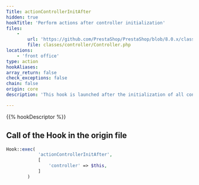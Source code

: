 ```yaml
---
Title: actionControllerInitAfter
hidden: true
hookTitle: 'Perform actions after controller initialization'
files:
    -
        url: 'https://github.com/PrestaShop/PrestaShop/blob/8.0.x/classes/controller/Controller.php'
        file: classes/controller/Controller.php
locations:
    - 'front office'
type: action
hookAliases: 
array_return: false
check_exceptions: false
chain: false
origin: core
description: 'This hook is launched after the initialization of all controllers'

---
```


{{% hookDescriptor %}}

## Call of the Hook in the origin file

```php
Hook::exec(
            'actionControllerInitAfter',
            [
                'controller' => $this,
            ]
        )
```
